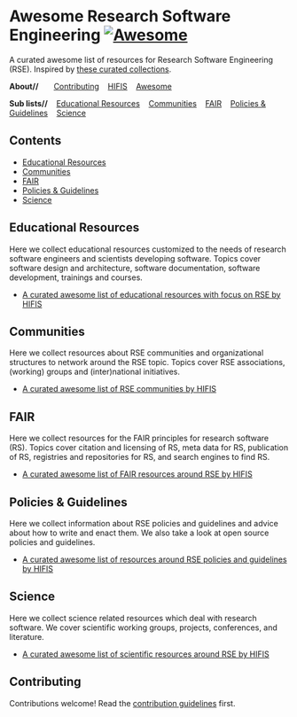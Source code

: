 # Awesome Research Software Engineering [![Awesome](https://awesome.re/badge.svg)](https://awesome.re)

A curated awesome list of resources for Research Software Engineering (RSE). Inspired by [these curated collections](https://github.com/sindresorhus/awesome).

**About//** &nbsp;&nbsp;&nbsp;&nbsp;&nbsp;
[Contributing](contributing.md)&nbsp;&nbsp;&nbsp;
[HIFIS](https://hifis.net)&nbsp;&nbsp;&nbsp;
[Awesome](https://github.com/sindresorhus/awesome)

**Sub lists//**&nbsp;&nbsp;&nbsp;
[Educational Resources](https://github.com/hifis-net/awesome-rse-education)&nbsp;&nbsp;&nbsp;
[Communities](https://github.com/hifis-net/awesome-rse-communities)&nbsp;&nbsp;&nbsp;
[FAIR](https://github.com/hifis-net/awesome-rse-fair)&nbsp;&nbsp;&nbsp;
[Policies & Guidelines](https://github.com/hifis-net/awesome-rse-policies)&nbsp;&nbsp;&nbsp;
[Science](https://github.com/hifis-net/awesome-rse-science)

## Contents
- [Educational Resources](#educational-resources)
- [Communities](#communities)
- [FAIR](#fair)
- [Policies & Guidelines](#policies--guidelines)
- [Science](#science)

## Educational Resources
Here we collect educational resources customized to the needs of research software engineers and scientists developing software. Topics cover software design and architecture, software documentation, software development, trainings and courses.

- [A curated awesome list of educational resources with focus on RSE by HIFIS](https://github.com/hifis-net/awesome-rse-education)

## Communities
Here we collect resources about RSE communities and organizational structures to network around the RSE topic. Topics cover RSE associations, (working) groups and (inter)national initiatives.

- [A curated awesome list of RSE communities by HIFIS](https://github.com/hifis-net/awesome-rse-communities)

## FAIR
Here we collect resources for the FAIR principles for research software (RS). Topics cover citation and licensing of RS, meta data for RS, publication of RS, registries and repositories for RS, and search engines to find RS.

- [A curated awesome list of FAIR resources around RSE by HIFIS](https://github.com/hifis-net/awesome-rse-fair)

## Policies & Guidelines
Here we collect information about RSE policies and guidelines and advice about how to write and enact them. We also take a look at open source policies and guidelines.

- [A curated awesome list of resources around RSE policies and guidelines by HIFIS](https://github.com/hifis-net/awesome-rse-policies)

## Science
Here we collect science related resources which deal with research software. We cover scientific working groups, projects, conferences, and literature.

- [A curated awesome list of scientific resources around RSE by HIFIS](https://github.com/hifis-net/awesome-rse-science)

## Contributing

Contributions welcome! Read the [contribution guidelines](contributing.md) first.
